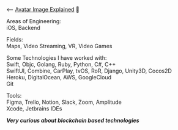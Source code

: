 <-- [Avatar Image Explained](https://www.youtube.com/watch?v=5bNnxQRz5rQ) 🐁

Areas of Engineering:  
iOS, Backend

Fields:  
Maps, Video Streaming, VR, Video Games  

Some Technologies I have worked with:  
Swift, Objc, Golang, Ruby, Python, C#, C++   
SwiftUI, Combine, CarPlay, tvOS, RoR, Django, Unity3D, Cocos2D  
Heroku, DigitalOcean, AWS, GoogleCloud   
Git  

Tools:  
Figma, Trello, Notion, Slack, Zoom, Amplitude  
Xcode, Jetbrains IDEs  


**_Very curious about blockchain based technologies_**
